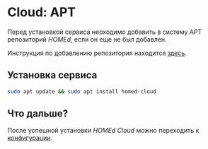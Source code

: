# Cloud: APT

Перед установкой сервиса неоходимо добавить в систему APT репозиторий _HOMEd_, если он еще не был добавлен.

Инструкция по добавлению репозитория находится [здесь](/common/apt/).

## Установка сервиса

```bash
sudo apt update && sudo apt install homed-cloud
```

## Что дальше?

После успешной установки _HOMEd Cloud_ можно переходить к [конфигурации](/cloud/configuration/).
